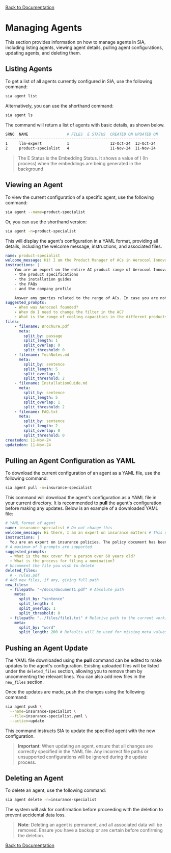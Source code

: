 [Back to Documentation](/docs/README.md)

# Managing Agents

This section provides information on how to manage agents in SIA, including listing agents, viewing agent details, pulling agent configurations, updating agents, and deleting them.

## Listing Agents

To get a list of all agents currently configured in SIA, use the following command:

```bash
sia agent list
```

Alternatively, you can use the shorthand command:

```bash
sia agent ls
```

The command will return a list of agents with basic details, as shown below.

```bash
SRNO  NAME                 # FILES  E STATUS  CREATED ON UPDATED ON
-------------------------------------------------------------------
1     llm-expert           1                  12-Oct-24  13-Oct-24 
2     product-specialist   4                  11-Nov-24  11-Nov-24 
```

> The E Status is the Embedding Status. It shows a value of I (In process) when the embeddings are being generated in the background

## Viewing an Agent

To view the current configuration of a specific agent, use the following command:

```bash
sia agent --name=product-specialist
```

Or, you can use the shorthand version:

```bash
sia agent -n=product-specialist
```

This will display the agent's configuration in a YAML format, providing all details, including the welcome message, instructions, and associated files.
```yaml
name: product-specialist
welcome_message: Hi! I am the Product Manager of ACs in Aerocool Innovations.
instructions: |
    You are an expert on the entire AC product range of Aerocool Innovations. You have access to;
    - the product specifications
    - the installation guides
    - the FAQs
    - and the company profile

    Answer any queries related to the range of ACs. In case you are not aware of the answer gently decline to answer.
suggested_prompts:
    - When was Aerocool founded?
    - When do I need to change the filter in the AC?
    - What is the range of cooling capacities in the different products.
files:
    - filename: Brochure.pdf
      meta:
        split_by: passage
        split_length: 1
        split_overlap: 0
        split_threshold: 0
    - filename: TechNotes.md
      meta:
        split_by: sentence
        split_length: 5
        split_overlap: 1
        split_threshold: 2
    - filename: InstallationGuide.md
      meta:
        split_by: sentence
        split_length: 5
        split_overlap: 1
        split_threshold: 2
    - filename: FAQ.txt
      meta:
        split_by: sentence
        split_length: 2
        split_overlap: 0
        split_threshold: 0
createdon: 11-Nov-24
updatedon: 11-Nov-24
```

## Pulling an Agent Configuration as YAML

To download the current configuration of an agent as a YAML file, use the following command:

```bash
sia agent pull -n=insurance-specialist
```

This command will download the agent's configuration as a YAML file in your current directory. It is recommended to **pull** the agent's configuration before making any updates. Below is an example of a downloaded YAML file:

```yaml
# YAML format of agent
name: insurance-specialist # Do not change this
welcome_message: Hi there, I am an expert on insurance matters # This should be short and specific
instructions: |
  You are an expert on insurance policies. The policy document has been provided to you. Use the content provided to answer any queries.
# A maximum of 3 prompts are supported
suggested_prompts:
  - What is the max cover for a person over 60 years old?
  - What is the process for filing a nomination?
# Uncomment the file you wish to delete
deleted_files:
  # - rules.pdf
# Add new files, if any, giving full path
new_files:
  - filepath: "~/docs/document1.pdf" # Absolute path
    meta:
      split_by: "sentence"
      split_length: 4
      split_overlap: 1
      split_threshold: 0
  - filepath: "../files/file1.txt" # Relative path to the current working directory
    meta:
      split_by: "word"
      split_length: 200 # Defaults will be used for missing meta values
```

## Pushing an Agent Update

The YAML file downloaded using the **pull** command can be edited to make updates to the agent's configuration. Existing uploaded files will be listed under the `deleted_files` section, allowing you to remove them by uncommenting the relevant lines. You can also add new files in the `new_files` section.

Once the updates are made, push the changes using the following command:

```bash
sia agent push \
  --name=insurance-specialist \
  --file=insurance-specialist.yaml \
  --action=update
```

This command instructs SIA to update the specified agent with the new configuration.

> **Important**: When updating an agent, ensure that all changes are correctly specified in the YAML file. Any incorrect file paths or unsupported configurations will be ignored during the update process.

## Deleting an Agent

To delete an agent, use the following command:

```bash
sia agent delete -n=insurance-specialist
```

The system will ask for confirmation before proceeding with the deletion to prevent accidental data loss.

> **Note**: Deleting an agent is permanent, and all associated data will be removed. Ensure you have a backup or are certain before confirming the deletion.

[Back to Documentation](/docs/README.md)

